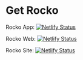 # Get Rocko

Rocko App: [![Netlify Status](https://api.netlify.com/api/v1/badges/d2dfebc9-87e2-42ba-b82b-6bf07050d318/deploy-status)](https://app.netlify.com/sites/get-rocko-0x7f3f368defb751b7401b5f6d8/deploys)

Rocko Web: [![Netlify Status](https://api.netlify.com/api/v1/badges/3ef1e8f8-dbc7-4b2b-910a-0d54ec6bcee8/deploy-status)](https://app.netlify.com/sites/rocko-web-0xd5e9047ab88b098defb751b74/deploys)

Rocko Site: [![Netlify Status](https://api.netlify.com/api/v1/badges/610f0a49-b81b-415e-bb3d-ffb7c5ac44c4/deploy-status)](https://app.netlify.com/sites/amazing-twilight-1b6090/deploys)
